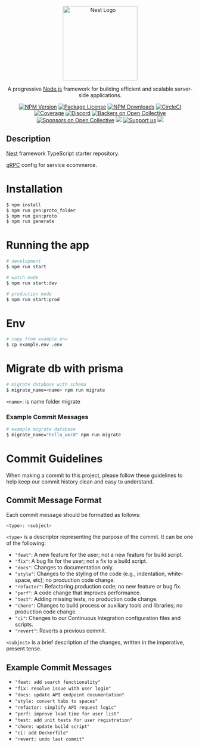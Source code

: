 <p align="center">
  <a href="http://nestjs.com/" target="blank"><img src="https://nestjs.com/img/logo-small.svg" width="200" alt="Nest Logo" /></a>
</p>

[circleci-image]: https://img.shields.io/circleci/build/github/nestjs/nest/master?token=abc123def456
[circleci-url]: https://circleci.com/gh/nestjs/nest

  <p align="center">A progressive <a href="http://nodejs.org" target="_blank">Node.js</a> framework for building efficient and scalable server-side applications.</p>
    <p align="center">
<a href="https://www.npmjs.com/~nestjscore" target="_blank"><img src="https://img.shields.io/npm/v/@nestjs/core.svg" alt="NPM Version" /></a>
<a href="https://www.npmjs.com/~nestjscore" target="_blank"><img src="https://img.shields.io/npm/l/@nestjs/core.svg" alt="Package License" /></a>
<a href="https://www.npmjs.com/~nestjscore" target="_blank"><img src="https://img.shields.io/npm/dm/@nestjs/common.svg" alt="NPM Downloads" /></a>
<a href="https://circleci.com/gh/nestjs/nest" target="_blank"><img src="https://img.shields.io/circleci/build/github/nestjs/nest/master" alt="CircleCI" /></a>
<a href="https://coveralls.io/github/nestjs/nest?branch=master" target="_blank"><img src="https://coveralls.io/repos/github/nestjs/nest/badge.svg?branch=master#9" alt="Coverage" /></a>
<a href="https://discord.gg/G7Qnnhy" target="_blank"><img src="https://img.shields.io/badge/discord-online-brightgreen.svg" alt="Discord"/></a>
<a href="https://opencollective.com/nest#backer" target="_blank"><img src="https://opencollective.com/nest/backers/badge.svg" alt="Backers on Open Collective" /></a>
<a href="https://opencollective.com/nest#sponsor" target="_blank"><img src="https://opencollective.com/nest/sponsors/badge.svg" alt="Sponsors on Open Collective" /></a>
  <a href="https://paypal.me/kamilmysliwiec" target="_blank"><img src="https://img.shields.io/badge/Donate-PayPal-ff3f59.svg"/></a>
    <a href="https://opencollective.com/nest#sponsor"  target="_blank"><img src="https://img.shields.io/badge/Support%20us-Open%20Collective-41B883.svg" alt="Support us"></a>
  <a href="https://twitter.com/nestframework" target="_blank"><img src="https://img.shields.io/twitter/follow/nestframework.svg?style=social&label=Follow"></a>
</p>
  <!--[![Backers on Open Collective](https://opencollective.com/nest/backers/badge.svg)](https://opencollective.com/nest#backer)
  [![Sponsors on Open Collective](https://opencollective.com/nest/sponsors/badge.svg)](https://opencollective.com/nest#sponsor)-->

## Description

[Nest](https://github.com/nestjs/nest) framework TypeScript starter repository.<br>

[gRPC](https://docs.nestjs.com/microservices/grpc) config for service ecommerce.

# Installation

```bash
$ npm install
$ npm run gen:proto_folder
$ npm run gen:proto
$ npm run generate
```

# Running the app

```bash
# development
$ npm run start

# watch mode
$ npm run start:dev

# production mode
$ npm run start:prod
```

# Env

```bash
# copy from example.env
$ cp example.env .env
```

# Migrate db with prisma

```bash
# migrate database with schema
$ migrate_name=<name> npm run migrate
```

`<name>`: is name folder migrate

### Example Commit Messages

```bash
# example migrate database
$ migrate_name="hello_word" npm run migrate
```

# Commit Guidelines

When making a commit to this project, please follow these guidelines to help keep our commit history clean and easy to understand.

## Commit Message Format

Each commit message should be formatted as follows:

```bash
<type>: <subject>
```

`<type>` is a descriptor representing the purpose of the commit. It can be one of the following:

-   `"feat"`: A new feature for the user; not a new feature for build script.
-   `"fix"`: A bug fix for the user; not a fix to a build script.
-   `"docs"`: Changes to documentation only.
-   `"style"`: Changes to the styling of the code (e.g., indentation, white-space, etc); no production code change.
-   `"refactor"`: Refactoring production code; no new feature or bug fix.
-   `"perf"`: A code change that improves performance.
-   `"test"`: Adding missing tests; no production code change.
-   `"chore"`: Changes to build process or auxiliary tools and libraries; no production code change.
-   `"ci"`: Changes to our Continuous Integration configuration files and scripts.
-   `"revert"`: Reverts a previous commit.

`<subject>` is a brief description of the changes, written in the imperative, present tense.

## Example Commit Messages

-   `"feat: add search functionality"`
-   `"fix: resolve issue with user login"`
-   `"docs: update API endpoint documentation"`
-   `"style: convert tabs to spaces"`
-   `"refactor: simplify API request logic"`
-   `"perf: improve load time for user list"`
-   `"test: add unit tests for user registration"`
-   `"chore: update build script"`
-   `"ci: add Dockerfile"`
-   `"revert: undo last commit"`